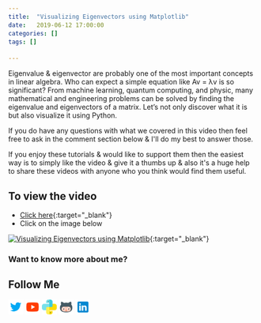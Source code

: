 ```yaml
---
title:  "Visualizing Eigenvectors using Matplotlib"
date:   2019-06-12 17:00:00
categories: []
tags: []

---
```


Eigenvalue &  eigenvector are probably one of the most important concepts in linear algebra. Who can expect a simple equation like Av = λv is so significant? From machine learning, quantum computing, and physic, many mathematical and engineering problems can be solved by finding the eigenvalue and eigenvectors of a matrix. Let’s not only discover what it is but also visualize it using Python.

If you do have any questions with what we covered in this video then feel free to ask in the comment section below & I'll do my best to answer those.

If you enjoy these tutorials & would like to support them then the easiest way is to simply like the video & give it a thumbs up & also it's a huge help to share these videos with anyone who you think would find them useful.

## To view the video
* [Click here](https://youtu.be/RhmzJ0hfJjM){:target="_blank"}
* Click on the image below

[![Visualizing Eigenvectors using Matplotlib](http://img.youtube.com/vi/RhmzJ0hfJjM/0.jpg)](http://www.youtube.com/watch?v=RhmzJ0hfJjM){:target="_blank"}

### Want to know more about me?
## Follow Me
<a href="https://twitter.com/_bhaveshbhatt" target="_blank"><img class="ai-subscribed-social-icon" src="/assets/images/tw.png" width="30"></a>
<a href="https://www.youtube.com/bhaveshbhatt8791/" target="_blank"><img class="ai-subscribed-social-icon" src="/assets/images/ytb.png" width="30"></a>
<a href="https://www.youtube.com/PythonTricks/" target="_blank"><img class="ai-subscribed-social-icon" src="/assets/images/python_logo.png" width="30"></a>
<a href="https://github.com/bhattbhavesh91" target="_blank"><img class="ai-subscribed-social-icon" src="/assets/images/gthb.png" width="30"></a>
<a href="https://www.linkedin.com/in/bhattbhavesh91/" target="_blank"><img class="ai-subscribed-social-icon" src="/assets/images/lnkdn.png" width="30"></a>
